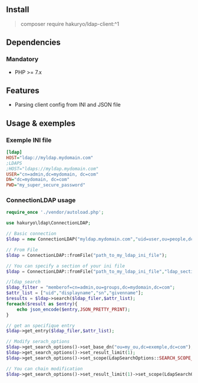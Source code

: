 ## Install

> composer require hakuryo/ldap-client:^1

## Dependencies

### Mandatory

- PHP >= 7.x 

## Features
- Parsing client config from INI and JSON file

## Usage & exemples

### Exemple INI file
```INI
[ldap]
HOST="ldap://myldap.mydomain.com"
;LDAPS
;HOST="ldaps://myldap.mydomain.com"
USER="cn=admin,dc=mydomain, dc=com"
DN="dc=mydomain, dc=com"
PWD="my_super_secure_password"
```

### ConnectionLDAP usage

```PHP
require_once './vendor/autoload.php';

use hakuryo\ldap\ConnectionLDAP;

// Basic connection 
$ldap = new ConnectionLDAP("myldap.mydomain.com","uid=user,ou=people,dc=mydomain,dc=com")

// From File
$ldap = ConnectionLDAP::fromFile("path_to_my_ldap_ini_file");

// You can specify a section of your ini file
$ldap = ConnectionLDAP::fromFile("path_to_my_ldap_ini_file","ldap_section");

//ldap_search
$ldap_filter = "memberof=cn=admin,ou=groups,dc=mydomain,dc=com";
$attr_list = ["uid","displayname","sn","givenname"];
$results = $ldap->search($ldap_filer,$attr_list);
foreach($result as $entry){
    echo json_encode($entry,JSON_PRETTY_PRINT);
}

// get an specifique entry
$ldap->get_entry($ldap_filer,$attr_list);

// Modify serach_options
$ldap->get_search_options()->set_base_dn("ou=my_ou,dc=exemple,dc=com");
$ldap->get_search_options()->set_result_limit(1);
$ldap->get_search_options()->set_scope(LdapSearchOptions::SEARCH_SCOPE_ONE_LEVEL);

// You can chain modification
$ldap->get_search_options()->set_result_limit(1)->set_scope(LdapSearchOptions::SEARCH_SCOPE_ONE_LEVEL);

```
